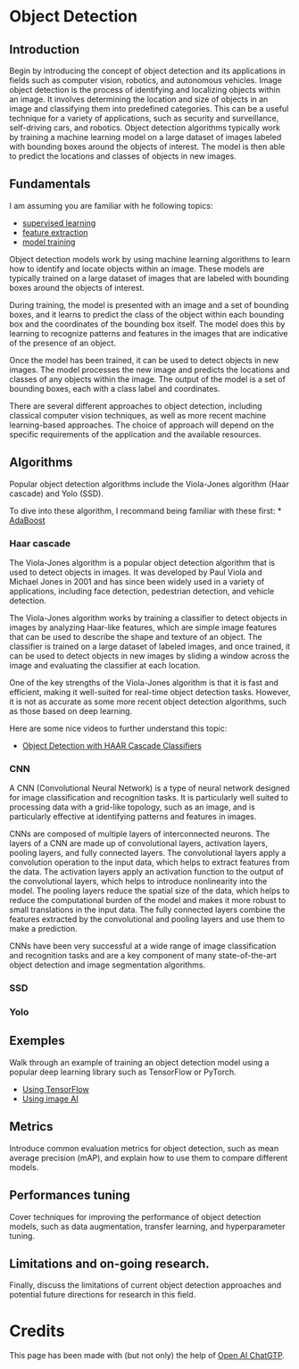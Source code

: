 # Object Detection


## Introduction
Begin by introducing the concept of object detection and its applications in fields such as computer vision, robotics, and autonomous vehicles.
Image object detection is the process of identifying and localizing objects within an image. It involves determining the location and size of objects in an image and classifying them into predefined categories. This can be a useful technique for a variety of applications, such as security and surveillance, self-driving cars, and robotics. Object detection algorithms typically work by training a machine learning model on a large dataset of images labeled with bounding boxes around the objects of interest. The model is then able to predict the locations and classes of objects in new images.

## Fundamentals
I am assuming you are familiar with he following topics: 
* [supervised learning]() 
* [feature extraction]() 
* [model training]()

Object detection models work by using machine learning algorithms to learn how to identify and locate objects within an image. These models are typically trained on a large dataset of images that are labeled with bounding boxes around the objects of interest.

During training, the model is presented with an image and a set of bounding boxes, and it learns to predict the class of the object within each bounding box and the coordinates of the bounding box itself. The model does this by learning to recognize patterns and features in the images that are indicative of the presence of an object.

Once the model has been trained, it can be used to detect objects in new images. The model processes the new image and predicts the locations and classes of any objects within the image. The output of the model is a set of bounding boxes, each with a class label and coordinates.

There are several different approaches to object detection, including classical computer vision techniques, as well as more recent machine learning-based approaches. The choice of approach will depend on the specific requirements of the application and the available resources.

## Algorithms
Popular object detection algorithms include the Viola-Jones algorithm (Haar cascade) and Yolo (SSD).

To dive into these algorithm, I recommand being familiar with these first:
    * [AdaBoost](https://www.youtube.com/watch?v=LsK-xG1cLYA)

### Haar cascade
The Viola-Jones algorithm is a popular object detection algorithm that is used to detect objects in images. It was developed by Paul Viola and Michael Jones in 2001 and has since been widely used in a variety of applications, including face detection, pedestrian detection, and vehicle detection.

The Viola-Jones algorithm works by training a classifier to detect objects in images by analyzing Haar-like features, which are simple image features that can be used to describe the shape and texture of an object. The classifier is trained on a large dataset of labeled images, and once trained, it can be used to detect objects in new images by sliding a window across the image and evaluating the classifier at each location.

One of the key strengths of the Viola-Jones algorithm is that it is fast and efficient, making it well-suited for real-time object detection tasks. However, it is not as accurate as some more recent object detection algorithms, such as those based on deep learning.

Here are some nice videos to further understand this topic: 
* [Object Detection with HAAR Cascade Classifiers](https://www.youtube.com/watch?v=kThRJyQCW-8)

### CNN
A CNN (Convolutional Neural Network) is a type of neural network designed for image classification and recognition tasks. It is particularly well suited to processing data with a grid-like topology, such as an image, and is particularly effective at identifying patterns and features in images.

CNNs are composed of multiple layers of interconnected neurons. The layers of a CNN are made up of convolutional layers, activation layers, pooling layers, and fully connected layers. The convolutional layers apply a convolution operation to the input data, which helps to extract features from the data. The activation layers apply an activation function to the output of the convolutional layers, which helps to introduce nonlinearity into the model. The pooling layers reduce the spatial size of the data, which helps to reduce the computational burden of the model and makes it more robust to small translations in the input data. The fully connected layers combine the features extracted by the convolutional and pooling layers and use them to make a prediction.

CNNs have been very successful at a wide range of image classification and recognition tasks and are a key component of many state-of-the-art object detection and image segmentation algorithms.

### SSD

### Yolo

## Exemples
Walk through an example of training an object detection model using a popular deep learning library such as TensorFlow or PyTorch.
* [Using TensorFlow]()
* [Using image AI](https://github.com/quillaur/data_learning/blob/main/data_science/computer_vision/object_detection/object_detction_using_image_AI.ipynb)

## Metrics
Introduce common evaluation metrics for object detection, such as mean average precision (mAP), and explain how to use them to compare different models.

## Performances tuning
Cover techniques for improving the performance of object detection models, such as data augmentation, transfer learning, and hyperparameter tuning.

## Limitations and on-going research.
Finally, discuss the limitations of current object detection approaches and potential future directions for research in this field.


# Credits
This page has been made with (but not only) the help of [Open AI ChatGTP](https://chat.openai.com/).